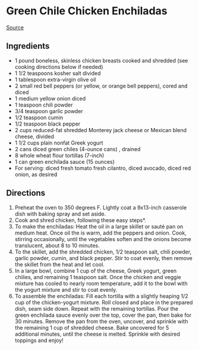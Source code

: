 # Green Chile Chicken Enchiladas

[Source](https://www.wellplated.com/green-chile-chicken-enchiladas/)

## Ingredients

- 1 pound boneless, skinless chicken breasts cooked and shredded (see cooking directions below if needed)
- 1 1/2 teaspoons kosher salt divided
- 1 tablespoon extra-virgin olive oil
- 2 small red bell peppers (or yellow, or orange bell peppers), cored and diced
- 1 medium yellow onion diced
- 1  teaspoon  chili powder
- 3/4 teaspoon  garlic powder
- 1/2 teaspoon  cumin
- 1/2 teaspoon  black pepper
- 2 cups reduced-fat shredded Monterey jack cheese or Mexican blend cheese, divided
- 1 1/2 cups plain nonfat Greek yogurt
- 2 cans diced green chiles (4-ounce cans) , drained
- 8 whole wheat flour tortillas (7-inch)
- 1 can green enchilada sauce (15 ounces)
- For serving: diced fresh tomato fresh cilantro, diced avocado, diced red onion, as desired

## Directions

1. Preheat the oven to 350 degrees F. Lightly coat a 9x13-inch casserole dish with baking spray and set aside.
1. Cook and shred chicken, following these easy steps*.
1. To make the enchiladas: Heat the oil in a large skillet or sauté pan on medium heat. Once oil the is warm, add the peppers and onion. Cook, stirring occasionally, until the vegetables soften and the onions become translucent, about 8 to 10 minutes.
1. To the skillet, add the shredded chicken, 1/2 teaspoon salt, chili powder, garlic powder, cumin, and black pepper. Stir to coat evenly, then remove the skillet from the heat and let cool.
1. In a large bowl, combine 1 cup of the cheese, Greek yogurt, green chilies, and remaining 1 teaspoon salt. Once the chicken and veggie mixture has cooled to nearly room temperature, add it to the bowl with the yogurt mixture and stir to coat evenly.
1. To assemble the enchiladas: Fill each tortilla with a slightly heaping 1/2 cup of the chicken-yogurt mixture. Roll closed and place in the prepared dish, seam side down. Repeat with the remaining tortillas. Pour the green enchilada sauce evenly over the top, cover the pan, then bake for 30 minutes. Remove the pan from the oven, uncover, and sprinkle with the remaining 1 cup of shredded cheese. Bake uncovered for 5 additional minutes, until the cheese is melted. Sprinkle with desired toppings and enjoy!
